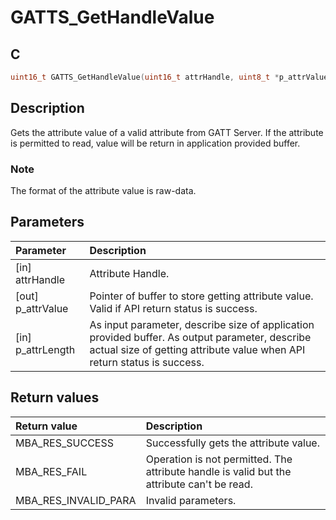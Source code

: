 # GATTS_GetHandleValue

## C

```c
uint16_t GATTS_GetHandleValue(uint16_t attrHandle, uint8_t *p_attrValue, uint16_t *p_attrLength);
```

## Description

Gets the attribute value of a valid attribute from GATT Server. If the attribute is permitted to read, value will be return
in application provided buffer.

### Note

The format of the attribute value is raw-data.

## Parameters

|Parameter|Description|
|:---|:---|
|\[in\] attrHandle|Attribute Handle.|
|\[out\] p_attrValue|Pointer of buffer to store getting attribute value. Valid if API return status is success.|
|\[in\] p_attrLength|As input parameter, describe size of application provided buffer.  As output parameter, describe actual size of getting attribute value when API return status is success.|

## Return values

|Return value|Description|
|:---|:---|
MBA_RES_SUCCESS|Successfully gets the attribute value.|
MBA_RES_FAIL|Operation is not permitted. The attribute handle is valid but the attribute can't be read.|
MBA_RES_INVALID_PARA|Invalid parameters.|
